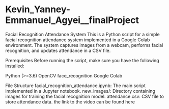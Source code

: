 # Kevin_Yanney-Emmanuel_Agyei__finalProject

Facial Recognition Attendance System
This is a Python script for a simple facial recognition attendance system implemented in a Google Colab environment. The system captures images from a webcam, performs facial recognition, and updates attendance in a CSV file.

Prerequisites
Before running the script, make sure you have the following installed:

Python (>=3.6)
OpenCV
face_recognition
Google Colab

File Structure
facial_recognition_attendance.ipynb: The main script implemented in a Jupyter notebook.
new_images/: Directory containing images for training the facial recognition model.
attendance.csv: CSV file to store attendance data.
the link to the video can be found here


